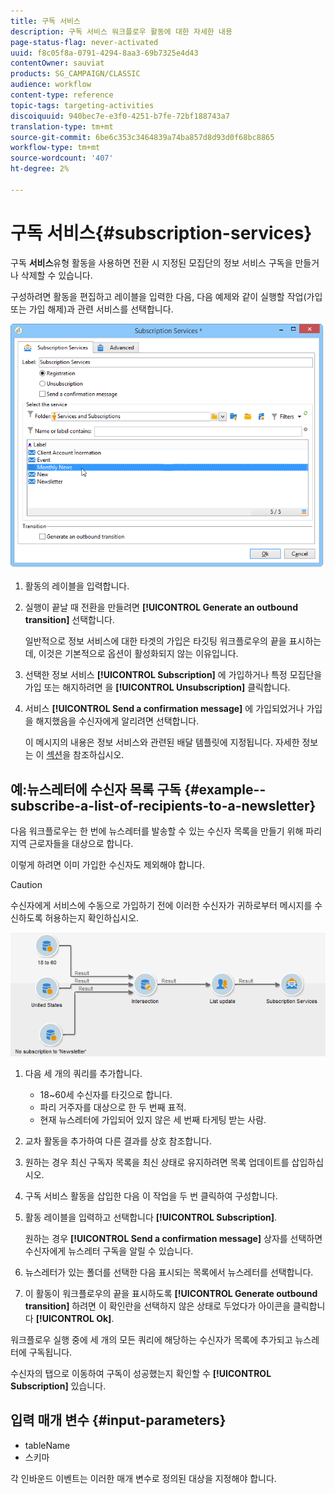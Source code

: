 ```yaml
---
title: 구독 서비스
description: 구독 서비스 워크플로우 활동에 대한 자세한 내용
page-status-flag: never-activated
uuid: f8c05f8a-0791-4294-8aa3-69b7325e4d43
contentOwner: sauviat
products: SG_CAMPAIGN/CLASSIC
audience: workflow
content-type: reference
topic-tags: targeting-activities
discoiquuid: 940bec7e-e3f0-4251-b7fe-72bf188743a7
translation-type: tm+mt
source-git-commit: 6be6c353c3464839a74ba857d8d93d0f68bc8865
workflow-type: tm+mt
source-wordcount: '407'
ht-degree: 2%

---
```



# 구독 서비스{#subscription-services}

구독 **서비스**&#x200B;유형 활동을 사용하면 전환 시 지정된 모집단의 정보 서비스 구독을 만들거나 삭제할 수 있습니다.

구성하려면 활동을 편집하고 레이블을 입력한 다음, 다음 예제와 같이 실행할 작업(가입 또는 가입 해제)과 관련 서비스를 선택합니다.

![](assets/edit_service_inscription.png)

1. 활동의 레이블을 입력합니다.
1. 실행이 끝날 때 전환을 만들려면 **[!UICONTROL Generate an outbound transition]** 선택합니다.

   일반적으로 정보 서비스에 대한 타겟의 가입은 타깃팅 워크플로우의 끝을 표시하는데, 이것은 기본적으로 옵션이 활성화되지 않는 이유입니다.

1. 선택한 정보 서비스 **[!UICONTROL Subscription]** 에 가입하거나 특정 모집단을 가입 또는 해지하려면 을 **[!UICONTROL Unsubscription]** 클릭합니다.
1. 서비스 **[!UICONTROL Send a confirmation message]** 에 가입되었거나 가입을 해지했음을 수신자에게 알리려면 선택합니다.

   이 메시지의 내용은 정보 서비스와 관련된 배달 템플릿에 지정됩니다. 자세한 정보는 이 [섹션](../../delivery/using/managing-subscriptions.md)을 참조하십시오.

## 예:뉴스레터에 수신자 목록 구독 {#example--subscribe-a-list-of-recipients-to-a-newsletter}

다음 워크플로우는 한 번에 뉴스레터를 발송할 수 있는 수신자 목록을 만들기 위해 파리 지역 근로자들을 대상으로 합니다.

이렇게 하려면 이미 가입한 수신자도 제외해야 합니다.

>[!CAUTION]
>
>수신자에게 서비스에 수동으로 가입하기 전에 이러한 수신자가 귀하로부터 메시지를 수신하도록 허용하는지 확인하십시오.

![](assets/subscription_services_example.png)

1. 다음 세 개의 쿼리를 추가합니다.

   * 18~60세 수신자를 타깃으로 합니다.
   * 파리 거주자를 대상으로 한 두 번째 표적.
   * 현재 뉴스레터에 가입되어 있지 않은 세 번째 타게팅 받는 사람.

1. 교차 활동을 추가하여 다른 결과를 상호 참조합니다.
1. 원하는 경우 최신 구독자 목록을 최신 상태로 유지하려면 목록 업데이트를 삽입하십시오.
1. 구독 서비스 활동을 삽입한 다음 이 작업을 두 번 클릭하여 구성합니다.
1. 활동 레이블을 입력하고 선택합니다 **[!UICONTROL Subscription]**.

   원하는 경우 **[!UICONTROL Send a confirmation message]** 상자를 선택하면 수신자에게 뉴스레터 구독을 알릴 수 있습니다.

1. 뉴스레터가 있는 폴더를 선택한 다음 표시되는 목록에서 뉴스레터를 선택합니다.
1. 이 활동이 워크플로우의 끝을 표시하도록 **[!UICONTROL Generate outbound transition]** 하려면 이 확인란을 선택하지 않은 상태로 두었다가 아이콘을 클릭합니다 **[!UICONTROL Ok]**.

워크플로우 실행 중에 세 개의 모든 쿼리에 해당하는 수신자가 목록에 추가되고 뉴스레터에 구독됩니다.

수신자의 탭으로 이동하여 구독이 성공했는지 확인할 수 **[!UICONTROL Subscription]** 있습니다.

## 입력 매개 변수 {#input-parameters}

* tableName
* 스키마

각 인바운드 이벤트는 이러한 매개 변수로 정의된 대상을 지정해야 합니다.
